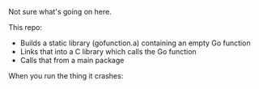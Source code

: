 Not sure what's going on here.

This repo:

  * Builds a static library (gofunction.a) containing an empty Go function
  * Links that into a C library which calls the Go function
  * Calls that from a main package

When you run the thing it crashes:

